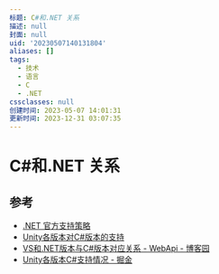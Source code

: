 ```yaml
---
标题: C#和.NET 关系
描述: null
封面: null
uid: '20230507140131804'
aliases: []
tags:
  - 技术
  - 语言
  - C
  - .NET
cssclasses: null
创建时间: 2023-05-07 14:01:31
更新时间: 2023-12-31 03:07:35
---
```


# C#和.NET 关系

## 参考

- [.NET 官方支持策略](https://dotnet.microsoft.com/zh-cn/platform/support/policy)
- [Unity各版本对C#版本的支持](https://blog.csdn.net/smile_Ho/article/details/119946986)
- [VS和.NET版本与C#版本对应关系 - WebApi - 博客园](https://www.cnblogs.com/webapi/p/15204940.html)
- [Unity各版本C#支持情况 - 掘金](https://juejin.cn/post/7088147774914428941)
